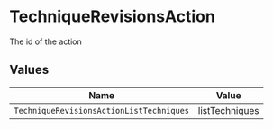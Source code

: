 # TechniqueRevisionsAction

The id of the action


## Values

| Name                                     | Value                                    |
| ---------------------------------------- | ---------------------------------------- |
| `TechniqueRevisionsActionListTechniques` | listTechniques                           |